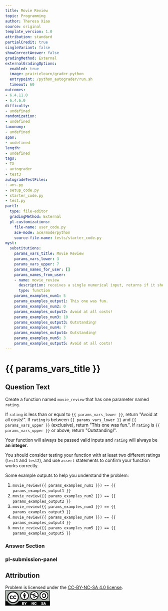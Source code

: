 ```yaml
---
title: Movie Review
topic: Programming
author: Theresa Xiao
source: original
template_version: 1.0
attribution: standard
partialCredit: true
singleVariant: false
showCorrectAnswer: false
gradingMethod: External
externalGradingOptions:
  enabled: true
  image: prairielearn/grader-python
  entrypoint: /python_autograder/run.sh
  timeout: 60
outcomes:
- 6.4.11.0
- 6.4.6.0
difficulty:
- undefined
randomization:
- undefined
taxonomy:
- undefined
span:
- undefined
length:
- undefined
tags:
- TX
- autograder
- test3
autogradeTestFiles:
- ans.py
- setup_code.py
- starter_code.py
- test.py
part1:
  type: file-editor
  gradingMethod: External
  pl-customizations:
    file-name: user_code.py
    ace-mode: ace/mode/python
    source-file-name: tests/starter_code.py
myst:
  substitutions:
    params_vars_title: Movie Review
    params_vars_lower: 3
    params_vars_upper: 7
    params_names_for_user: []
    params_names_from_user:
    - name: movie_review
      description: receives a single numerical input, returns if it should be filtered
      type: function
    params_examples_num1: 5
    params_examples_output1: This one was fun.
    params_examples_num2: 0
    params_examples_output2: Avoid at all costs!
    params_examples_num3: 10
    params_examples_output3: Outstanding!
    params_examples_num4: 7
    params_examples_output4: Outstanding!
    params_examples_num5: 3
    params_examples_output5: Avoid at all costs!
---
```

# {{ params_vars_title }}

## Question Text

Create a function named `movie_review` that has one parameter named `rating`.

If `rating` is less than or equal to `{{ params_vars_lower }}`, return "Avoid at all costs!".
If `rating` is between `{{ params_vars_lower }}` and `{{ params_vars_upper }}` (exclusive), return "This one was fun.".
If `rating` is `{{ params_vars_upper }}` or above, return "Outstanding!".

Your function will always be passed valid inputs and `rating` will always be **an integer**.

You should consider testing your function with at least two different ratings (`test1` and `test2`), and use `assert` statements to confirm your function works correctly.

Some example outputs to help you understand the problem:

1. `movie_review({{ params_examples_num1 }}) == {{ params_examples_output1 }}`
1. `movie_review({{ params_examples_num2 }}) == {{ params_examples_output2 }}`
1. `movie_review({{ params_examples_num3 }}) == {{ params_examples_output3 }}`
1. `movie_review({{ params_examples_num4 }}) == {{ params_examples_output4 }}`
1. `movie_review({{ params_examples_num5 }}) == {{ params_examples_output5 }}`

### Answer Section

### pl-submission-panel

<pl-external-grader-results></pl-external-grader-results>
<pl-file-preview></pl-file-preview>

## Attribution

Problem is licensed under the [CC-BY-NC-SA 4.0 license](https://creativecommons.org/licenses/by-nc-sa/4.0/).<br> ![The Creative Commons 4.0 license requiring attribution-BY, non-commercial-NC, and share-alike-SA license.](https://raw.githubusercontent.com/firasm/bits/master/by-nc-sa.png)